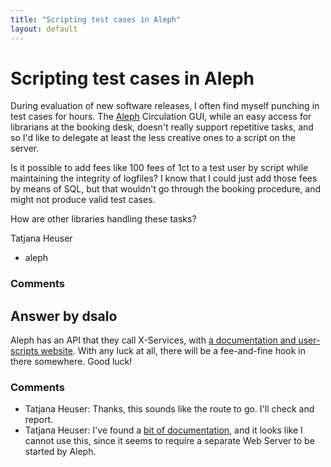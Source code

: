 ```yaml
---
title: "Scripting test cases in Aleph"
layout: default
---
```

Scripting test cases in Aleph
=====================
During evaluation of new software releases, I often find myself punching
in test cases for hours. The
[Aleph](http://www.exlibris.co.il/category/Aleph) Circulation GUI, while
an easy access for librarians at the booking desk, doesn't really
support repetitive tasks, and so I'd like to delegate at least the less
creative ones to a script on the server.

Is it possible to add fees like 100 fees of 1ct to a test user by script
while maintaining the integrity of logfiles? I know that I could just
add those fees by means of SQL, but that wouldn't go through the booking
procedure, and might not produce valid test cases.

How are other libraries handling these tasks?

Tatjana Heuser

<ul class="tags"><li class="tag">aleph</li></ul>

### Comments ###


Answer by dsalo
----------------
Aleph has an API that they call X-Services, with [a documentation and
user-scripts
website](http://www.exlibrisgroup.org/display/CodeShare/Home). With any
luck at all, there will be a fee-and-fine hook in there somewhere. Good
luck!

### Comments ###
* Tatjana Heuser: Thanks, this sounds like the route to go. I'll check and report.
* Tatjana Heuser: I've found a [bit of documentation](http://documents.el-una.org/99/),
and it looks like I cannot use this, since it seems to require a
separate Web Server to be started by Aleph.

